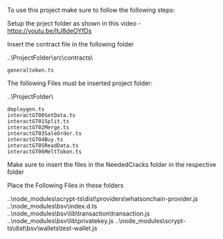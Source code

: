 To use this project make sure to follow the following steps:

Setup the prject folder as shown in this video - https://youtu.be/ItJ8deOYfDs

Insert the contract file in the following folder

..\ProjectFolder\src\contracts\

	generaltoken.ts

The following Files must be inserted project folder:

..\ProjectFolder\

	deploygen.ts
	interactGT00SetData.ts
	interactGT01Split.ts
	interactGT02Merge.ts
	interactGT03SaleOrder.ts
	interactGT04Buy.ts
	interactGT05ReadData.ts
	interactGT06MeltToken.ts

Make sure to insert the files in the NeededCracks folder in the respective folder

Place the Following Files in these folders

..\node_modules\scrypt-ts\dist\providers\whatsonchain-provider.js
..\node_modules\bsv\index.d.ts
..\node_modules\bsv\lib\transaction\transaction.js
..\node_modules\bsv\lib\privatekey.js
..\node_modules\scrypt-ts\dist\bsv\wallets\test-wallet.js